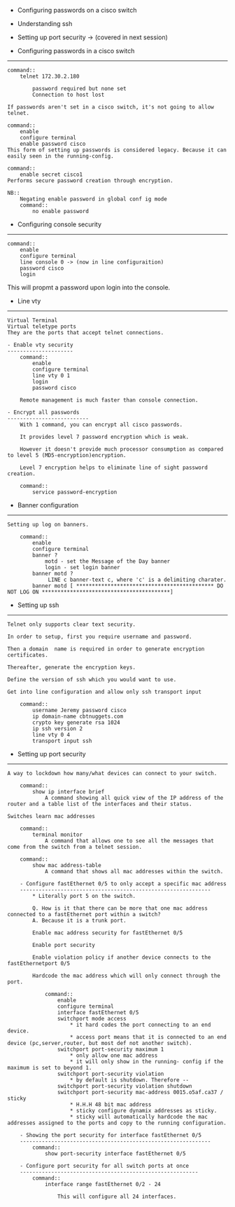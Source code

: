 - Configuring passwords on a cisco switch
- Understanding ssh
- Setting up port security -> (covered in next session)


- Configuring passwords in a cisco switch
------------------------------------------ 
    command::
        telnet 172.30.2.180

            password required but none set
            Connection to host lost
    
    If passwords aren't set in a cisco switch, it's not going to allow telnet.

    command::
        enable
        configure terminal
        enable password cisco 
    This form of setting up passwords is considered legacy. Because it can easily seen in the running-config.
 
    command::
        enable secret cisco1
    Performs secure password creation through encryption.

    NB::
        Negating enable password in global conf ig mode
        command::
            no enable password



- Configuring console security
---------------------------------
    command::
        enable
        configure terminal
        line console 0 -> (now in line configuraition)
        password cisco
        login

This will propmt a password upon login into the console.


- Line vty  
------------
    Virtual Terminal
    Virtual teletype ports 
    They are the ports that accept telnet connections.

    - Enable vty security
    ---------------------
        command:: 
            enable
            configure terminal
            line vty 0 1
            login
            password cisco

        Remote management is much faster than console connection.

    - Encrypt all passwords
    --------------------------
        With 1 command, you can encrypt all cisco passwords.
        
        It provides level 7 password encryption which is weak.
        
        However it doesn't provide much processor consumption as compared to level 5 (MD5-encryption)encryption.
        
        Level 7 encryption helps to eliminate line of sight password creation.

        command::
            service password-encryption    

- Banner configuration
-------------------------
    Setting up log on banners. 

        command::
            enable
            configure terminal
            banner ?
                motd - set the Message of the Day banner
                login - set login banner
            banner motd ?
                 LINE c banner-text c, where 'c' is a delimiting charater.
            banner motd [ ******************************************** DO NOT LOG ON *****************************************]


- Setting up ssh
--------------------
    Telnet only supports clear text security.
    
    In order to setup, first you require username and password. 
    
    Then a domain  name is required in order to generate encryption certificates.

    Thereafter, generate the encryption keys.

    Define the version of ssh which you would want to use.

    Get into line configuration and allow only ssh transport input

        command::
            username Jeremy password cisco
            ip domain-name cbtnuggets.com
            crypto key generate rsa 1024
            ip ssh version 2
            line vty 0 4
            transport input ssh
            
- Setting up port security
-------------------------------
    A way to lockdown how many/what devices can connect to your switch.

        command::
            show ip interface brief
                A command showing all quick view of the IP address of the router and a table list of the interfaces and their status.

    Switches learn mac addresses 

        command::
            terminal monitor
                A command that allows one to see all the messages that come from the switch from a telnet session.

        command::
            show mac address-table
                A command that shows all mac addresses within the switch.

        - Configure fastEthernet 0/5 to only accept a specific mac address
        -------------------------------------------------------------
            * Literally port 5 on the switch.

            Q. How is it that there can be more that one mac address connected to a fastEthernet port within a switch?
            A. Because it is a trunk port.

            Enable mac address security for fastEthernet 0/5
            
            Enable port security

            Enable violation policy if another device connects to the fastEthernetport 0/5

            Hardcode the mac address which will only connect through the port.

                command::
                    enable
                    configure terminal
                    interface fastEthernet 0/5
                    switchport mode access
                        * it hard codes the port connecting to an end device.
                        * access port means that it is connected to an end device (pc,server,router, but most def not another switch).
                    switchport port-security maximum 1
                        * only allow one mac address
                        * it will only show in the running- config if the maximum is set to beyond 1.
                    switchport port-security violation
                        * by default is shutdown. Therefore --
                    switchport port-security violation shutdown 
                    switchport port-security mac-address 0015.o5af.ca37 / sticky
                        * H.H.H 48 bit mac address
                        * sticky configure dynamix addresses as sticky.
                        * sticky will automatically hardcode the mac addresses assigned to the ports and copy to the running configuration.

        - Showing the port security for interface fastEthernet 0/5
        ------------------------------------------------------------- 
            command::
                show port-security interface fastEthernet 0/5

        - Configure port security for all switch ports at once
        ---------------------------------------------------------
            command::
                interface range fastEthernet 0/2 - 24

                    This will configure all 24 interfaces.